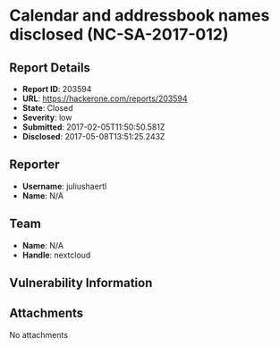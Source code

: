 # Calendar and addressbook names disclosed (NC-SA-2017-012)

## Report Details
- **Report ID**: 203594
- **URL**: https://hackerone.com/reports/203594
- **State**: Closed
- **Severity**: low
- **Submitted**: 2017-02-05T11:50:50.581Z
- **Disclosed**: 2017-05-08T13:51:25.243Z

## Reporter
- **Username**: juliushaertl
- **Name**: N/A

## Team
- **Name**: N/A
- **Handle**: nextcloud

## Vulnerability Information


## Attachments
No attachments

